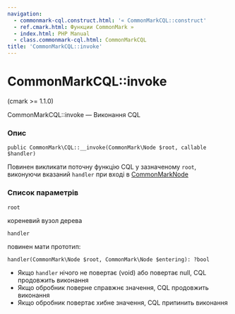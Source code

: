 ```yaml
---
navigation:
  - commonmark-cql.construct.html: '« CommonMarkCQL::construct'
  - ref.cmark.html: Функции CommonMark »
  - index.html: PHP Manual
  - class.commonmark-cql.html: CommonMarkCQL
title: 'CommonMarkCQL::invoke'
---
```

# CommonMarkCQL::invoke

(cmark >= 1.1.0)

CommonMarkCQL::invoke — Виконання CQL

### Опис

```methodsynopsis
public CommonMark\CQL::__invoke(CommonMark\Node $root, callable $handler)
```

Повинен викликати поточну функцію CQL у зазначеному `root`, виконуючи вказаний `handler` при вході в [CommonMarkNode](class.commonmark-node.html)

### Список параметрів

`root`

кореневий вузол дерева

`handler`

повинен мати прототип:

```methodsynopsis
handler(CommonMark\Node $root, CommonMark\Node $entering): ?bool
```

-   Якщо `handler` нічого не повертає (void) або повертає null, CQL продовжить виконання
-   Якщо обробник поверне справжнє значення, CQL продовжить виконання
-   Якщо обробник повертає хибне значення, CQL припинить виконання
